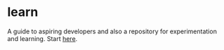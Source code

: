 # learn

A guide to aspiring developers and also a repository for experimentation and learning. Start [here](http://ieeecs-vit.github.io/learn/).
